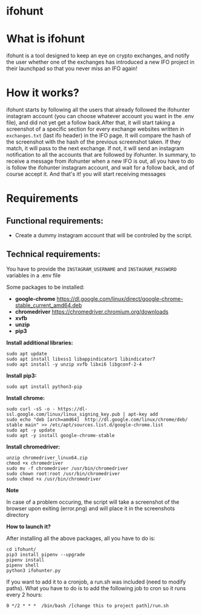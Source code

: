 # ifohunt

# What is ifohunt

ifohunt is a tool designed to keep an eye on crypto exchanges, and notify the user whether one of the exchanges has introduced a new IFO project in their launchpad so that you never miss an IFO again!

# How it works?

ifohunt starts by following all the users that already followed the ifohunter instagram account (you can choose whatever account you want in the .env file), and did not yet get a follow back.After that, it will start  taking a screenshot of a specific section for every exchange websites written in `exchanges.txt` (last ifo header) in the IFO page. It will compare the hash of the screenshot with the hash of the previous screenshot taken. If they match, it will pass to the next exchange. If not, it will send an instagram notification to all the accounts that are followed by ifohunter. In summary, to receive a message from ifohunter when a new IFO is out, all you have to do is follow the ifohunter instagram account, and wait for a follow back, and of course accept it. And that's it! you will start receiving messages

# Requirements

## Functional requirements:

- Create a dummy instagram account that will be controled by the script.


## Technical requirements:

You have to provide the `INSTAGRAM_USERNAME` and  `INSTAGRAM_PASSWORD` variables in a .env file

Some packages to be installed:

- **google-chrome**  https://dl.google.com/linux/direct/google-chrome-stable_current_amd64.deb
- **chromedriver**   https://chromedriver.chromium.org/downloads
- **xvfb**
- **unzip**
- **pip3**


**Install additional libraries:**

```console
sudo apt update
sudo apt install libxss1 libappindicator1 libindicator7
sudo apt install -y unzip xvfb libxi6 libgconf-2-4
```

**Install pip3:**

```console
sudo apt install python3-pip
```


**Install chrome:**

```console
sudo curl -sS -o - https://dl-ssl.google.com/linux/linux_signing_key.pub | apt-key add
sudo echo "deb [arch=amd64]  http://dl.google.com/linux/chrome/deb/ stable main" >> /etc/apt/sources.list.d/google-chrome.list
sudo apt -y update
sudo apt -y install google-chrome-stable
```

**Install chromedriver:**

```console
unzip chromedriver_linux64.zip
chmod +x chromedriver
sudo mv -f chromedriver /usr/bin/chromedriver
sudo chown root:root /usr/bin/chromedriver
sudo chmod +x /usr/bin/chromedriver
```


**Note**

In case of a problem occuring, the script will take a screenshot of the browser upon exiting (error.png) and will place it in the screenshots directory 

**How to launch it?**

After installing all the above packages, all you have to do is:

```console
cd ifohunt/
pip3 install pipenv --upgrade
pipenv install
pipenv shell
python3 ifohunter.py
```

If you want to add it to a cronjob, a run.sh was included (need to modify paths). What you have to do is to add the following job to cron so it runs every 2 hours:

`0 */2 * * *  /bin/bash /[change this to project path]/run.sh`




